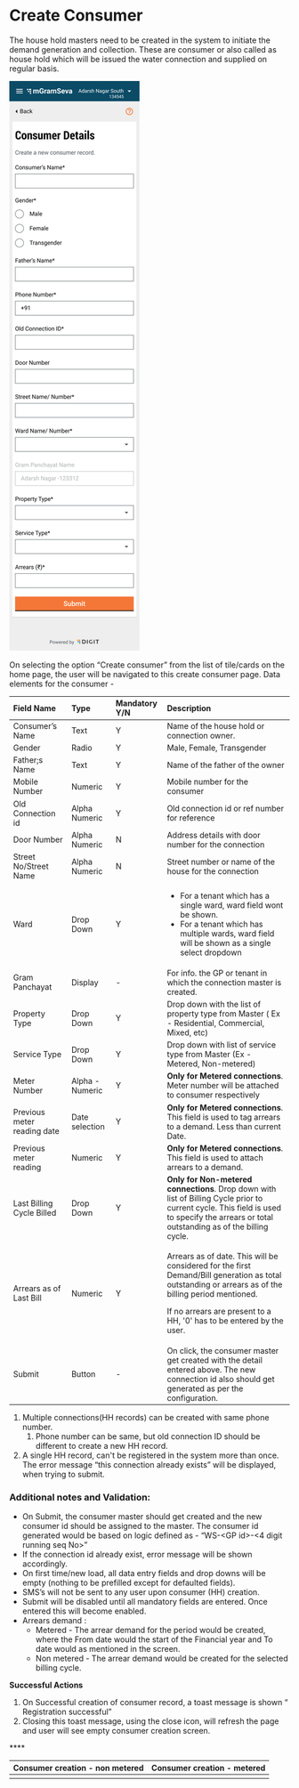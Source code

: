 # Create Consumer

The house hold masters need to be created in the system to initiate the demand generation and collection. These are consumer or also called as house hold which will be issued the water connection and supplied on regular basis.

![Non Metered Connection](../../../.gitbook/assets/image%20%2817%29.png)

On selecting the option “Create consumer” from the list of tile/cards on the home page, the user will be navigated to this create consumer page. Data elements for the consumer -

<table>
  <thead>
    <tr>
      <th style="text-align:left"><b>Field Name</b>
      </th>
      <th style="text-align:left"><b>Type</b>
      </th>
      <th style="text-align:left"><b>Mandatory Y/N</b>
      </th>
      <th style="text-align:left"><b>Description</b>
      </th>
    </tr>
  </thead>
  <tbody>
    <tr>
      <td style="text-align:left">Consumer&#x2019;s Name</td>
      <td style="text-align:left">Text</td>
      <td style="text-align:left">Y</td>
      <td style="text-align:left">Name of the house hold or connection owner.</td>
    </tr>
    <tr>
      <td style="text-align:left">Gender</td>
      <td style="text-align:left">Radio</td>
      <td style="text-align:left">Y</td>
      <td style="text-align:left">Male, Female, Transgender</td>
    </tr>
    <tr>
      <td style="text-align:left">Father;s Name</td>
      <td style="text-align:left">Text</td>
      <td style="text-align:left">Y</td>
      <td style="text-align:left">Name of the father of the owner</td>
    </tr>
    <tr>
      <td style="text-align:left">Mobile Number</td>
      <td style="text-align:left">Numeric</td>
      <td style="text-align:left">Y</td>
      <td style="text-align:left">Mobile number for the consumer</td>
    </tr>
    <tr>
      <td style="text-align:left">Old Connection id</td>
      <td style="text-align:left">Alpha Numeric</td>
      <td style="text-align:left">Y</td>
      <td style="text-align:left">Old connection id or ref number for reference</td>
    </tr>
    <tr>
      <td style="text-align:left">Door Number</td>
      <td style="text-align:left">Alpha Numeric</td>
      <td style="text-align:left">N</td>
      <td style="text-align:left">Address details with door number for the connection</td>
    </tr>
    <tr>
      <td style="text-align:left">Street No/Street Name</td>
      <td style="text-align:left">Alpha Numeric</td>
      <td style="text-align:left">N</td>
      <td style="text-align:left">Street number or name of the house for the connection</td>
    </tr>
    <tr>
      <td style="text-align:left">Ward</td>
      <td style="text-align:left">Drop Down</td>
      <td style="text-align:left">Y</td>
      <td style="text-align:left">
        <ul>
          <li>For a tenant which has a single ward, ward field wont be shown.</li>
          <li>For a tenant which has multiple wards, ward field will be shown as a single
            select dropdown</li>
        </ul>
      </td>
    </tr>
    <tr>
      <td style="text-align:left">Gram Panchayat</td>
      <td style="text-align:left">Display</td>
      <td style="text-align:left">-</td>
      <td style="text-align:left">For info. the GP or tenant in which the connection master is created.</td>
    </tr>
    <tr>
      <td style="text-align:left">Property Type</td>
      <td style="text-align:left">Drop Down</td>
      <td style="text-align:left">Y</td>
      <td style="text-align:left">Drop down with the list of property type from Master ( Ex - Residential,
        Commercial, Mixed, etc)</td>
    </tr>
    <tr>
      <td style="text-align:left">Service Type</td>
      <td style="text-align:left">Drop Down</td>
      <td style="text-align:left">Y</td>
      <td style="text-align:left">Drop down with list of service type from Master (Ex - Metered, Non-metered)</td>
    </tr>
    <tr>
      <td style="text-align:left">Meter Number</td>
      <td style="text-align:left">Alpha - Numeric</td>
      <td style="text-align:left">Y</td>
      <td style="text-align:left"><b>Only for Metered connections</b>. Meter number will be attached to
        consumer respectively</td>
    </tr>
    <tr>
      <td style="text-align:left">Previous meter reading date</td>
      <td style="text-align:left">Date selection</td>
      <td style="text-align:left">Y</td>
      <td style="text-align:left"><b>Only for Metered connections</b>. This field is used to tag arrears
        to a demand. Less than current Date.</td>
    </tr>
    <tr>
      <td style="text-align:left">Previous meter reading</td>
      <td style="text-align:left">Numeric</td>
      <td style="text-align:left">Y</td>
      <td style="text-align:left"><b>Only for Metered connections</b>. This field is used to attach arrears
        to a demand.</td>
    </tr>
    <tr>
      <td style="text-align:left">Last Billing Cycle Billed</td>
      <td style="text-align:left">Drop Down</td>
      <td style="text-align:left">Y</td>
      <td style="text-align:left"><b>Only for Non-metered connections</b>. Drop down with list of Billing
        Cycle prior to current cycle. This field is used to specify the arrears
        or total outstanding as of the billing cycle.</td>
    </tr>
    <tr>
      <td style="text-align:left">Arrears as of Last Bill</td>
      <td style="text-align:left">Numeric</td>
      <td style="text-align:left">Y</td>
      <td style="text-align:left">
        <p>Arrears as of date. This will be considered for the first Demand/Bill
          generation as total outstanding or arrears as of the billing period mentioned.</p>
        <p>If no arrears are present to a HH, &apos;0&apos; has to be entered by
          the user.</p>
      </td>
    </tr>
    <tr>
      <td style="text-align:left">Submit</td>
      <td style="text-align:left">Button</td>
      <td style="text-align:left">-</td>
      <td style="text-align:left">On click, the consumer master get created with the detail entered above.
        The new connection id also should get generated as per the configuration.</td>
    </tr>
  </tbody>
</table>

1. Multiple connections\(HH records\) can be created with same phone number.
   1. Phone number can be same, but old connection ID should be different to create a new HH record.
2. A single HH record, can't be registered in the system more than once. The error message “this connection already exists” will be displayed, when trying to submit.

### Additional notes and Validation:

* On Submit, the consumer master should get created and the new consumer id should be assigned to the master. The consumer id generated would be based on logic defined as - “WS-&lt;GP id&gt;-&lt;4 digit running seq No&gt;”
* If the connection id already exist,  error message will be shown accordingly.
* On first time/new load, all data entry fields and drop downs will be empty \(nothing to be prefilled except for defaulted fields\).
* SMS’s will not be sent to any user upon consumer \(HH\) creation.
* Submit will be disabled until all mandatory fields are entered. Once entered this will become enabled.
* Arrears demand :
  * Metered - The arrear demand for the period would be created, where the From date would the start of the Financial year and To date would as mentioned in the screen.
  * Non metered - The arrear demand would be created for the selected billing cycle.

**Successful Actions**

1. On Successful creation of consumer record, a toast message is shown “ Registration successful”
2. Closing this toast message, using the close icon, will refresh the page and user will see empty consumer creation screen.

\*\*\*\*

| **Consumer creation - non metered** | **Consumer creation - metered** |
| :--- | :--- |
|  |  |

